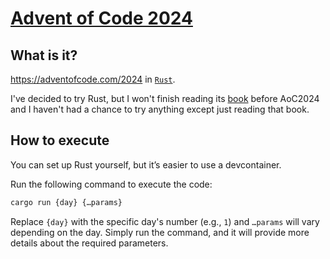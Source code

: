 # [Advent of Code 2024](https://adventofcode.com/2024)

## What is it?

<https://adventofcode.com/2024> in [`Rust`](https://www.rust-lang.org/).

I've decided to try Rust, but I won't finish reading its [book](https://doc.rust-lang.org/book/) before AoC2024 and I haven't had a chance to try anything except just reading that book.

## How to execute

You can set up Rust yourself, but it’s easier to use a devcontainer.

Run the following command to execute the code:

```sh
cargo run {day} {…params}
```

Replace `{day}` with the specific day's number (e.g., `1`) and `…params` will vary depending on the day. Simply run the command, and it will provide more details about the required parameters.
